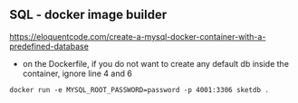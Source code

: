 ## SQL - docker image builder

https://eloquentcode.com/create-a-mysql-docker-container-with-a-predefined-database

- on the Dockerfile, if you do not want to create any default db inside the container, ignore line 4 and 6

```
docker run -e MYSQL_ROOT_PASSWORD=password -p 4001:3306 sketdb .

